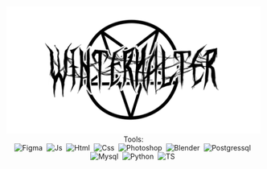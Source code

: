 <div id="header" align="center">
  <img  src="back.png" alt="banner">
</div>

<div id="tools" align="center">
Tools:
<div>
<img src="https://cdn.jsdelivr.net/gh/devicons/devicon@latest/icons/figma/figma-original.svg" title="Figma" width="40" heigth="40" />&nbsp;
<img src="https://cdn.jsdelivr.net/gh/devicons/devicon@latest/icons/javascript/javascript-original.svg" title="Js" width="40" heigth="40" />&nbsp;
<img src="https://cdn.jsdelivr.net/gh/devicons/devicon@latest/icons/html5/html5-original.svg" title="Html" width="40" heigth="40" />&nbsp;
<img src="https://cdn.jsdelivr.net/gh/devicons/devicon@latest/icons/css3/css3-original.svg" title="Css" width="40" heigth="40" />&nbsp;
<img src="https://cdn.jsdelivr.net/gh/devicons/devicon@latest/icons/photoshop/photoshop-original.svg" title="Photoshop" width="40" heigth="40" />&nbsp;
<img src="https://cdn.jsdelivr.net/gh/devicons/devicon@latest/icons/blender/blender-original.svg"  title="Blender" width="40" heigth="40" />&nbsp;
<img src="https://cdn.jsdelivr.net/gh/devicons/devicon@latest/icons/postgresql/postgresql-plain.svg"  title="Postgressql" width="40" heigth="40" />&nbsp;
<img src="https://cdn.jsdelivr.net/gh/devicons/devicon@latest/icons/mysql/mysql-original.svg" title="Mysql" width="40" heigth="40" />&nbsp;
<img src="https://cdn.jsdelivr.net/gh/devicons/devicon@latest/icons/python/python-original.svg" title="Python" width="40" heigth="40" />&nbsp;
<img src="https://cdn.jsdelivr.net/gh/devicons/devicon@latest/icons/typescript/typescript-original.svg" title="TS" width="40" heigth="40" />&nbsp;
</div>
</div>

